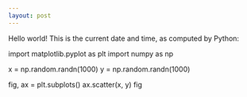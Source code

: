 ```yaml
---
layout: post
---
```


Hello world!
This is the current date and time, as computed by Python:


<html lang="en">
    <script defer src="https://pyscript.net/alpha/pyscript.js"></script>
    <py-script output="plot">
import matplotlib.pyplot as plt
import numpy as np

x = np.random.randn(1000)
y = np.random.randn(1000)

fig, ax = plt.subplots()
ax.scatter(x, y)
fig
    </py-script>
</html>